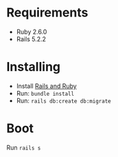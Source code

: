 # Requirements

- Ruby 2.6.0
- Rails 5.2.2

# Installing

- Install [Rails and Ruby](http://gorails.com)
- Run: `bundle install`
- Run: `rails db:create db:migrate`


# Boot

Run `rails s`